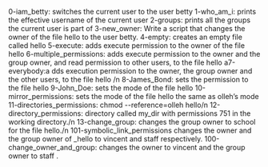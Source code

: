 0-iam_betty: switches the current user to the user betty
1-who_am_i: prints the effective username of the current user
2-groups: prints all the groups the current user is part of
3-new_owner: Write a script that changes the owner of the file hello to the user betty.
4-empty: creates an empty file called hello
5-execute: adds execute permission to the owner of the file hello
6-multiple_permissions: adds execute permission to the owner and the group owner, and read permission to other users, to the file hello
a7-everybody:a dds execution permission to the owner, the group owner and the other users, to the file hello /n
8-James_Bond: sets the permission to the file hello
9-John_Doe: sets the mode of the file hello
10-mirror_permissions: sets the mode of the file hello the same as olleh’s mode
11-directories_permissions: chmod --reference=olleh hello/n
12-directory_permissions: directory called my_dir with permissions 751 in the working directory./n
13-change_group: changes the group owner to school for the file hello./n
101-symbolic_link_permissions changes the owner and the group owner of _hello to vincent and staff respectively.
100-change_owner_and_group: changes the owner to vincent and the group owner to staff .

